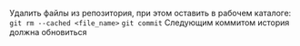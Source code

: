 Удалить файлы из репозитория, при этом оставить в рабочем каталоге:
`git rm --cached <file_name>`
`git commit`
Следующим коммитом история должна обновиться